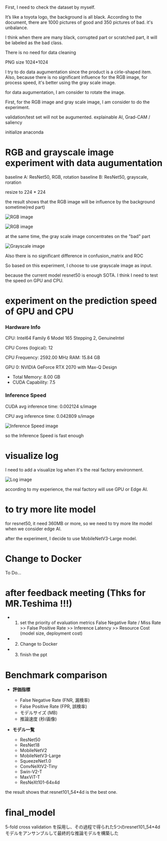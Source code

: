 First, I need to check the dataset by myself.

It’s like a toyota logo, the background is all black.
According to the document, there are 1000 pictures of good and 350 pictures of bad. it's unbalance.

I think when there are many black, corrupted part or scratched part, it will be labeled as the bad class.

There is no need for data cleaning

PNG size 1024*1024

I try to do data augumentation since the product is a cirle-shaped item.
Also, because there is no significant influence for the RGB image, for process speed, it's better using the gray scale image.

for data augumentation, I am consider to rotate the image.

First, for the RGB image and gray scale image, I am consider to do the experiment.

validation/test set will not be augumented.
explainable AI, Grad-CAM / saliency

initialize anaconda

# RGB and grayscale image experiment with data augumentation
baseline A: ResNet50, RGB, rotation
baseline B: ResNet50, grayscale, roration

resize to 224 * 224

the result shows that 
the RGB image will be influence by the background sometime(red part)

![RGB image](./RGB_grayscale_experiment_with%20data%20augumentation/RBG_influenced_by_bg.png "RBG image")

![RGB image](./RGB_grayscale_experiment_with%20data%20augumentation/RGB.png "RBG image")

at the same time, the gray scale image concentrates on the "bad" part

![Grayscale image](./RGB_grayscale_experiment_with%20data%20augumentation/grayscale_bg.png "Grayscale image")

Also there is no significant difference in confusion_matrix and ROC

So based on this experiment, I choose to use grayscale image as input.

because the current model resnet50 is enough SOTA. I think I need to test the speed on GPU and CPU.

# experiment on the prediction speed of GPU and CPU
### Hardware Info
CPU: Intel64 Family 6 Model 165 Stepping 2, GenuineIntel

CPU Cores (logical): 12

CPU Frequency: 2592.00 MHz
RAM: 15.84 GB

GPU 0: NVIDIA GeForce RTX 2070 with Max-Q Design
  - Total Memory: 8.00 GB
  - CUDA Capability: 7.5



### Inference Speed
CUDA avg inference time: 0.002124 s/image

CPU avg inference time: 0.042809 s/image

![Inference Speed image](./GPU_CPU_speed_experiment/inference_speed_comparison_gray.png "Inference Speed image")

so the Inference Speed is fast enough

# visualize log

I need to add a visualize log when it's the real factory environment.

![Log image](./visualize_log/05_IMG_2E420008_2025-02-24_14-56-14_000197_GlossRatio_cropped.png_gradcam.png "Log image")

according to my experience, the real factory will use GPU or Edge AI.

# to try more lite model

for resnet50, it need 360MB or more, so we need to try more lite model when we consider edge AI.

after the experiment, I decide to use MobileNetV3-Large model.

# Change to Docker
To Do...

# after feedback meeting (Thks for MR.Teshima !!!)
- 1. set the priority of evaluation metrics
False Negative Rate / Miss Rate >> False Positive Rate >> Inference Latency >> Resource Cost (model size, deployment cost)
- 2. Change to Docker
- 3. finish the ppt

# Benchmark comparison
- **評価指標**
  - False Negative Rate (FNR, 漏検率)
  - False Positive Rate (FPR, 誤検率)
  - モデルサイズ (MB)
  - 推論速度 (秒/画像)

- **モデル一覧**
  - ResNet50
  - ResNet18
  - MobileNetV2
  - MobileNetV3-Large
  - SqueezeNet1.0
  - ConvNeXtV2-Tiny
  - Swin-V2-T
  - MaxViT-T
  - ResNeXt101-64x4d

the result shows that resnet101_54*4d is the best one.

# final_model
5-fold cross validation を採用し、その過程で得られた5つのresnet101_54*4dモデルをアンサンブルして最終的な推論モデルを構築した